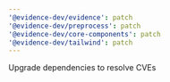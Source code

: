 ```yaml
---
'@evidence-dev/evidence': patch
'@evidence-dev/preprocess': patch
'@evidence-dev/core-components': patch
'@evidence-dev/tailwind': patch
---
```


Upgrade dependencies to resolve CVEs
